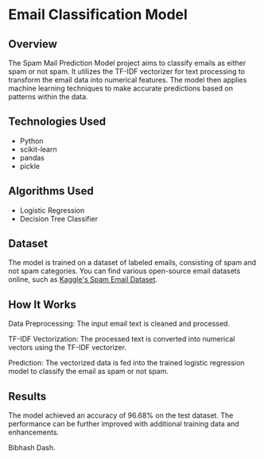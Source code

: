 # Email Classification Model

## Overview

The Spam Mail Prediction Model project aims to classify emails as either spam or not spam. It utilizes the TF-IDF vectorizer for text processing to transform the email data into numerical features. The model then applies machine learning techniques to make accurate predictions based on patterns within the data.

## Technologies Used

- Python
- scikit-learn
- pandas
- pickle

## Algorithms Used

- Logistic Regression
- Decision Tree Classifier

## Dataset

The model is trained on a dataset of labeled emails, consisting of spam and not spam categories. You can find various open-source email datasets online, such as [Kaggle's Spam Email Dataset](https://www.kaggle.com/datasets/uciml/sms-spam-collection-dataset).

## How It Works

Data Preprocessing: The input email text is cleaned and processed.

TF-IDF Vectorization: The processed text is converted into numerical vectors using the TF-IDF vectorizer.

Prediction: The vectorized data is fed into the trained logistic regression model to classify the email as spam or not spam.

## Results

The model achieved an accuracy of 96.68% on the test dataset. The performance can be further improved with additional training data and enhancements.






Bibhash Dash.
